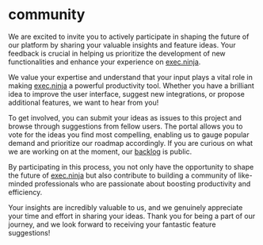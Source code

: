 # community

We are excited to invite you to actively participate in shaping the future of our platform by sharing your valuable insights and feature ideas. Your feedback is crucial in helping us prioritize the development of new functionalities and enhance your experience on [exec.ninja](http://exec.ninja/).

We value your expertise and understand that your input plays a vital role in making [exec.ninja](http://exec.ninja/) a powerful productivity tool. Whether you have a brilliant idea to improve the user interface, suggest new integrations, or propose additional features, we want to hear from you!

To get involved, you can submit your ideas as issues to this project and browse through suggestions from fellow users. The portal allows you to vote for the ideas you find most compelling, enabling us to gauge popular demand and prioritize our roadmap accordingly. If you are curious on what we are working on at the moment, our [backlog](https://github.com/orgs/exec-ninja/projects/1/views/1) is public. 

By participating in this process, you not only have the opportunity to shape the future of [exec.ninja](http://exec.ninja/) but also contribute to building a community of like-minded professionals who are passionate about boosting productivity and efficiency.

Your insights are incredibly valuable to us, and we genuinely appreciate your time and effort in sharing your ideas. Thank you for being a part of our journey, and we look forward to receiving your fantastic feature suggestions!
